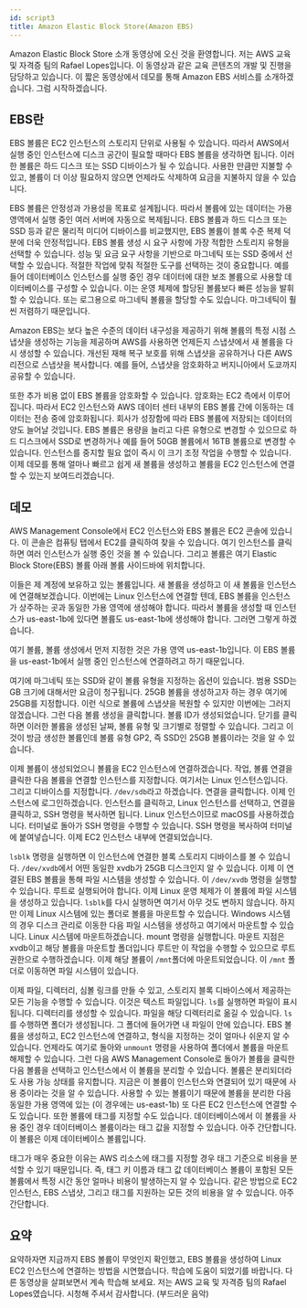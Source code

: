 ```yaml
---
id: script3
title: Amazon Elastic Block Store(Amazon EBS)
---
```


Amazon Elastic Block Store 소개 동영상에 오신 것을 환영합니다. 저는 AWS 교육 및 자격증 팀의 Rafael Lopes입니다. 이 동영상과 같은 교육 콘텐츠의 개발 및 진행을 담당하고 있습니다. 이 짧은 동영상에서 데모를 통해 Amazon EBS 서비스를 소개하겠습니다. 그럼 시작하겠습니다.

## EBS란

EBS 볼륨은 EC2 인스턴스의 스토리지 단위로 사용될 수 있습니다. 따라서 AWS에서 실행 중인 인스턴스에 디스크 공간이 필요할 때마다 EBS 볼륨을 생각하면 됩니다. 이러한 볼륨은 하드 디스크 또는 SSD 디바이스가 될 수 있습니다. 사용한 만큼만 지불할 수 있고, 볼륨이 더 이상 필요하지 않으면 언제라도 삭제하여 요금을 지불하지 않을 수 있습니다.

EBS 볼륨은 안정성과 가용성을 목표로 설계됩니다. 따라서 볼륨에 있는 데이터는 가용 영역에서 실행 중인 여러 서버에 자동으로 복제됩니다. EBS 볼륨과 하드 디스크 또는 SSD 등과 같은 물리적 미디어 디바이스를 비교했지만, EBS 볼륨이 블록 수준 복제 덕분에 더욱 안정적입니다. EBS 볼륨 생성 시 요구 사항에 가장 적합한 스토리지 유형을 선택할 수 있습니다. 성능 및 요금 요구 사항을 기반으로 마그네틱 또는 SSD 중에서 선택할 수 있습니다. 적절한 작업에 맞춰 적절한 도구를 선택하는 것이 중요합니다.
예를 들어 데이터베이스 인스턴스를 실행 중인 경우 데이터에 대한 보조 볼륨으로 사용할 데이터베이스를 구성할 수 있습니다. 이는 운영 체제에 할당된 볼륨보다 빠른 성능을 발휘할 수 있습니다. 또는 로그용으로 마그네틱 볼륨을 할당할 수도 있습니다. 마그네틱이 훨씬 저렴하기 때문입니다.

Amazon EBS는 보다 높은 수준의 데이터 내구성을 제공하기 위해 볼륨의 특정 시점 스냅샷을 생성하는 기능을 제공하며 AWS를 사용하면 언제든지 스냅샷에서 새 볼륨을 다시 생성할 수 있습니다. 개선된 재해 복구 보호를 위해 스냅샷을 공유하거나 다른 AWS 리전으로 스냅샷을 복사합니다. 예를 들어, 스냅샷을 암호화하고 버지니아에서 도쿄까지 공유할 수 있습니다.

또한 추가 비용 없이 EBS 볼륨을 암호화할 수 있습니다. 암호화는 EC2 측에서 이루어집니다. 따라서 EC2 인스턴스와 AWS 데이터 센터 내부의 EBS 볼륨 간에 이동하는 데이터는 전송 중에 암호화됩니다. 회사가 성장함에 따라 EBS 볼륨에 저장되는 데이터의 양도 늘어날 것입니다. EBS 볼륨은 용량을 늘리고 다른 유형으로 변경할 수 있으므로 하드 디스크에서 SSD로 변경하거나
예를 들어 50GB 볼륨에서 16TB 볼륨으로 변경할 수 있습니다. 인스턴스를 중지할 필요 없이 즉시 이 크기 조정 작업을 수행할 수 있습니다. 이제 데모를 통해 얼마나 빠르고 쉽게 새 볼륨을 생성하고 볼륨을 EC2 인스턴스에 연결할 수 있는지 보여드리겠습니다.

## 데모

AWS Management Console에서 EC2 인스턴스와 EBS 볼륨은 EC2 콘솔에 있습니다. 이 콘솔은 컴퓨팅 탭에서 EC2를 클릭하여 찾을 수 있습니다. 여기 인스턴스를 클릭하면 여러 인스턴스가 실행 중인 것을 볼 수 있습니다. 그리고 볼륨은 여기 Elastic Block Store(EBS) 볼륨 아래 볼륨 사이드바에 위치합니다.

이들은 제 계정에 보유하고 있는 볼륨입니다. 새 볼륨을 생성하고 이 새 볼륨을 인스턴스에 연결해보겠습니다. 이번에는 Linux 인스턴스에 연결할 텐데, EBS 볼륨을 인스턴스가 상주하는 곳과 동일한 가용 영역에 생성해야 합니다. 따라서 볼륨을 생성할 때 인스턴스가 us-east-1b에 있다면 볼륨도 us-east-1b에 생성해야 합니다. 그러면 그렇게 하겠습니다.

여기 볼륨, 볼륨 생성에서 먼저 지정한 것은 가용 영역 us-east-1b입니다. 이 EBS 볼륨을 us-east-1b에서 실행 중인 인스턴스에 연결하려고 하기 때문입니다.

여기에 마그네틱 또는 SSD와 같이 볼륨 유형을 지정하는 옵션이 있습니다. 범용 SSD는 GB 크기에 대해서만 요금이 청구됩니다. 25GB 볼륨을 생성하고자 하는 경우 여기에 25GB를 지정합니다. 이런 식으로 볼륨에 스냅샷을 복원할 수 있지만 이번에는 그러지 않겠습니다. 그런 다음 볼륨 생성을 클릭합니다. 볼륨 ID가 생성되었습니다. 닫기를 클릭하면 이러한 볼륨을 생성된 날짜, 볼륨 유형 및 크기별로 정렬할 수 있습니다. 그리고 이것이 방금 생성한 볼륨인데 볼륨 유형 GP2, 즉 SSD인 25GB 볼륨이라는 것을 알 수 있습니다.

이제 볼륨이 생성되었으니 볼륨을 EC2 인스턴스에 연결하겠습니다. 작업, 볼륨 연결을 클릭한 다음 볼륨을 연결할 인스턴스를 지정합니다. 여기서는 Linux 인스턴스입니다. 그리고 디바이스를 지정합니다. `/dev/sdb`라고 하겠습니다. 연결을 클릭합니다. 이제 인스턴스에 로그인하겠습니다. 인스턴스를 클릭하고, Linux 인스턴스를 선택하고, 연결을 클릭하고, SSH 명령을 복사하면 됩니다. Linux 인스턴스이므로 macOS를 사용하겠습니다. 터미널로 돌아가 SSH 명령을 수행할 수 있습니다. SSH 명령을 복사하여 터미널에 붙여넣습니다. 이제 EC2 인스턴스 내부에 연결되었습니다.

`lsblk` 명령을 실행하면 이 인스턴스에 연결한 블록 스토리지 디바이스를 볼 수 있습니다. `/dev/xvdb`에서 어떤 동일한 xvdb가 25GB 디스크인지 알 수 있습니다. 이제 이 연결된 EBS 볼륨을 통해 파일 시스템을 생성할 수 있습니다. 이 `/dev/xvdb` 명령을 실행할 수 있습니다. 루트로 실행되어야 합니다. 이제 Linux 운영 체제가 이 볼륨에 파일 시스템을 생성하고 있습니다. `lsblk`를 다시 실행하면 여기서 아무 것도 변하지 않습니다. 하지만 이제 Linux 시스템에 있는 폴더로 볼륨을 마운트할 수 있습니다. Windows 시스템의 경우 디스크 관리로 이동한 다음 파일 시스템을 생성하고 여기에서 마운트할 수 있습니다. Linux 시스템에 마운트하겠습니다. mount 명령을 실행합니다. 마운트 지점은 xvdb이고 해당 볼륨을 마운트할 폴더입니다 루트만 이 작업을 수행할 수 있으므로 루트 권한으로 수행하겠습니다. 이제 해당 볼륨이 `/mnt`폴더에 마운트되었습니다. 이 `/mnt` 폴더로 이동하면 파일 시스템이 있습니다.

이제 파일, 디렉터리, 심볼 링크를 만들 수 있고, 스토리지 블록 디바이스에서 제공하는 모든 기능을 수행할 수 있습니다. 이것은 텍스트 파일입니다. `ls`를 실행하면 파일이 표시됩니다. 디렉터리를 생성할 수 있습니다. 파일을 해당 디렉터리로 옮길 수 있습니다. `ls`를 수행하면 폴더가 생성됩니다. 그 폴더에 들어가면 내 파일이 안에 있습니다. EBS 볼륨을 생성하고, EC2 인스턴스에 연결하고, 형식을 지정하는 것이 얼마나 쉬운지 알 수 있습니다. 언제라도 여기로 돌아와 `unmount` 명령을 사용하여 폴더에서 볼륨을 마운트 해제할 수 있습니다. 그런 다음 AWS Management Console로 돌아가 볼륨을 클릭한 다음 볼륨을 선택하고 인스턴스에서 이 볼륨을 분리할 수 있습니다. 볼륨은 분리되더라도 사용 가능 상태를 유지합니다. 지금은 이 볼륨이 인스턴스와 연결되어 있기 때문에 사용 중이라는 것을 알 수 있습니다. 사용할 수 있는 볼륨이기 때문에 볼륨을 분리한 다음 동일한 가용 영역에 있는 (이 경우에는 us-east-1b) 또 다른 EC2 인스턴스에 연결할 수도 있습니다. 또한 볼륨에 태그를 지정할 수도 있습니다. 데이터베이스에서 이 볼륨을 사용 중인 경우 데이터베이스 볼륨이라는 태그 값을 지정할 수 있습니다. 아주 간단합니다. 이 볼륨은 이제 데이터베이스 볼륨입니다.

태그가 매우 중요한 이유는 AWS 리소스에 태그를 지정할 경우 태그 기준으로 비용을 분석할 수 있기 때문입니다. 즉, 태그 키 이름과 태그 값 데이터베이스 볼륨이 포함된 모든 볼륨에서 특정 시간 동안 얼마나 비용이 발생하는지 알 수 있습니다. 같은 방법으로 EC2 인스턴스, EBS 스냅샷, 그리고 태그를 지원하는 모든 것의 비용을 알 수 있습니다. 아주 간단합니다.

## 요약

요약하자면 지금까지 EBS 볼륨이 무엇인지 확인했고, EBS 볼륨을 생성하여 Linux EC2 인스턴스에 연결하는 방법을 시연했습니다. 학습에 도움이 되었기를 바랍니다. 다른 동영상을 살펴보면서 계속 학습해 보세요. 저는 AWS 교육 및 자격증 팀의 Rafael Lopes였습니다. 시청해 주셔서 감사합니다. (부드러운 음악)
